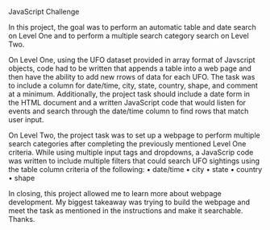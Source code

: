 JavaScript Challenge

In this project, the goal was to perform an automatic table and date search on Level One and to perform a multiple search category search on Level Two. 

On Level One, using the UFO dataset provided in array format of Javscript objects, code had to be written that appends a table into a web page and then have the ability to add new rrows of data for each UFO. The task was to include a column for date/time, city, state, country, shape, and comment at a minimum.  Additionally, the project task should include a date form in the HTML document and a written JavaScript code that would listen for events and search through the date/time column to find rows that match user input.

On Level Two, the project task was to set up a webpage to perform multiple search categories after completing the previously mentioned Level One criteria.  While using multiple input tags and dropdowns, a JavaScrip code was written to include multiple filters that could search UFO sightings using the table column criteria of the following: 
•	date/time
•	city
•	state
•	country
•	shape

In closing, this project allowed me to learn more about webpage development.  My biggest takeaway was trying to build the webpage and meet the task as mentioned in the instructions and make it searchable.  Thanks.

